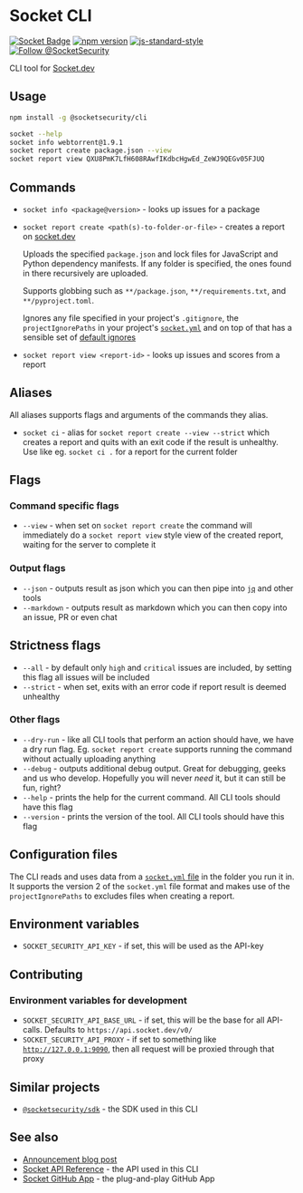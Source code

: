 # Socket CLI

[![Socket Badge](https://socket.dev/api/badge/npm/package/@socketsecurity/cli)](https://socket.dev/npm/package/@socketsecurity/cli)
[![npm version](https://img.shields.io/npm/v/@socketsecurity/cli.svg?style=flat)](https://www.npmjs.com/package/@socketsecurity/cli)
[![js-standard-style](https://img.shields.io/badge/code%20style-standard-brightgreen.svg)](https://github.com/SocketDev/eslint-config)
[![Follow @SocketSecurity](https://img.shields.io/twitter/follow/SocketSecurity?style=social)](https://twitter.com/SocketSecurity)

CLI tool for [Socket.dev](https://socket.dev/)

## Usage

```bash
npm install -g @socketsecurity/cli
```

```bash
socket --help
socket info webtorrent@1.9.1
socket report create package.json --view
socket report view QXU8PmK7LfH608RAwfIKdbcHgwEd_ZeWJ9QEGv05FJUQ
```

## Commands

* `socket info <package@version>` - looks up issues for a package

* `socket report create <path(s)-to-folder-or-file>` - creates a report on [socket.dev](https://socket.dev/)

  Uploads the specified `package.json` and lock files for JavaScript and Python dependency manifests.
  If any folder is specified, the ones found in there recursively are uploaded.

  Supports globbing such as `**/package.json`, `**/requirements.txt`, and `**/pyproject.toml`.

  Ignores any file specified in your project's `.gitignore`, the `projectIgnorePaths` in your project's [`socket.yml`](https://docs.socket.dev/docs/socket-yml) and on top of that has a sensible set of [default ignores](https://www.npmjs.com/package/ignore-by-default)

* `socket report view <report-id>` - looks up issues and scores from a report

## Aliases

All aliases supports flags and arguments of the commands they alias.

* `socket ci` - alias for `socket report create --view --strict` which creates a report and quits with an exit code if the result is unhealthy. Use like eg. `socket ci .` for a report for the current folder

## Flags

### Command specific flags

* `--view` - when set on `socket report create` the command will immediately do a `socket report view` style view of the created report, waiting for the server to complete it

### Output flags

* `--json` - outputs result as json which you can then pipe into [`jq`](https://stedolan.github.io/jq/) and other tools
* `--markdown` - outputs result as markdown which you can then copy into an issue, PR or even chat

## Strictness flags

* `--all` - by default only `high` and `critical` issues are included, by setting this flag all issues will be included
* `--strict` - when set, exits with an error code if report result is deemed unhealthy

### Other flags

* `--dry-run` - like all CLI tools that perform an action should have, we have a dry run flag. Eg. `socket report create` supports running the command without actually uploading anything
* `--debug` - outputs additional debug output. Great for debugging, geeks and us who develop. Hopefully you will never _need_ it, but it can still be fun, right?
* `--help` - prints the help for the current command. All CLI tools should have this flag
* `--version` - prints the version of the tool. All CLI tools should have this flag

## Configuration files

The CLI reads and uses data from a [`socket.yml` file](https://docs.socket.dev/docs/socket-yml) in the folder you run it in. It supports the version 2 of the `socket.yml` file format and makes use of the `projectIgnorePaths` to excludes files when creating a report.

## Environment variables

* `SOCKET_SECURITY_API_KEY` - if set, this will be used as the API-key

## Contributing

### Environment variables for development

* `SOCKET_SECURITY_API_BASE_URL` - if set, this will be the base for all API-calls. Defaults to `https://api.socket.dev/v0/`
* `SOCKET_SECURITY_API_PROXY` - if set to something like [`http://127.0.0.1:9090`](https://docs.proxyman.io/troubleshooting/couldnt-see-any-requests-from-3rd-party-network-libraries), then all request will be proxied through that proxy

## Similar projects

* [`@socketsecurity/sdk`](https://github.com/SocketDev/socket-sdk-js) - the SDK used in this CLI

## See also

* [Announcement blog post](https://socket.dev/blog/announcing-socket-cli-preview)
* [Socket API Reference](https://docs.socket.dev/reference) - the API used in this CLI
* [Socket GitHub App](https://github.com/apps/socket-security) - the plug-and-play GitHub App
